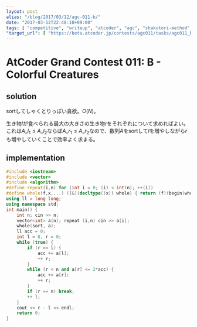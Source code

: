 ```yaml
---
layout: post
alias: "/blog/2017/03/12/agc-011-b/"
date: "2017-03-12T22:48:18+09:00"
tags: [ "competitive", "writeup", "atcoder", "agc", "shakutori-method", "greedy" ]
"target_url": [ "https://beta.atcoder.jp/contests/agc011/tasks/agc011_b" ]
---
```


# AtCoder Grand Contest 011: B - Colorful Creatures

## solution

sortしてしゃくとりっぽい貪欲。$O(N)$。

生き物$l$が食べられる最大の大きさの生き物$r$をそれぞれについて求めればよい。
これは$A\_{l_1} \le A\_{l_2}$ならば$A\_{r_1} \le A\_{r_2}$なので、数列$A$をsortして$l$を増やしながら$r$も増やしていくことで効率よく求まる。

## implementation

``` c++
#include <iostream>
#include <vector>
#include <algorithm>
#define repeat(i,n) for (int i = 0; (i) < int(n); ++(i))
#define whole(f,x,...) ([&](decltype((x)) whole) { return (f)(begin(whole), end(whole), ## __VA_ARGS__); })(x)
using ll = long long;
using namespace std;
int main() {
    int n; cin >> n;
    vector<int> a(n); repeat (i,n) cin >> a[i];
    whole(sort, a);
    ll acc = 0;
    int l = 0, r = 0;
    while (true) {
        if (r == l) {
            acc += a[l];
            ++ r;
        }
        while (r < n and a[r] <= 2*acc) {
            acc += a[r];
            ++ r;
        }
        if (r == n) break;
        ++ l;
    }
    cout << r - l << endl;
    return 0;
}
```
